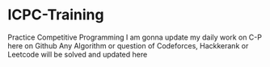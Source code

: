 # ICPC-Training
Practice Competitive Programming
I am gonna update my daily work on C-P here on Github
Any Algorithm or question of Codeforces, Hackkerank or Leetcode will be solved and updated here
